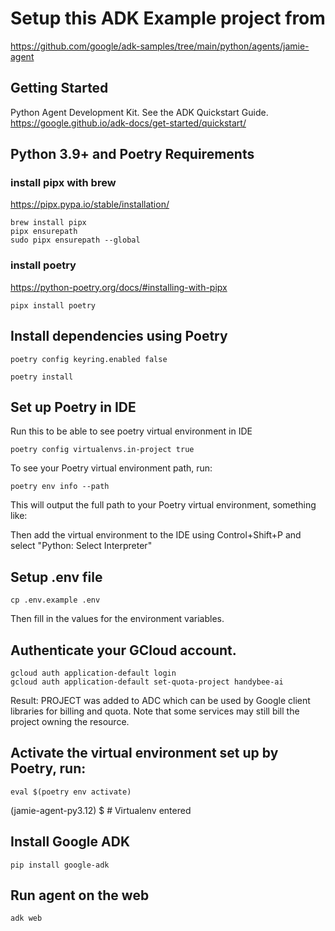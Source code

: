 # Setup this ADK Example project from

https://github.com/google/adk-samples/tree/main/python/agents/jamie-agent

## Getting Started

Python Agent Development Kit. See the ADK Quickstart Guide.
https://google.github.io/adk-docs/get-started/quickstart/

## Python 3.9+ and Poetry Requirements

### install pipx with brew

https://pipx.pypa.io/stable/installation/

```
brew install pipx
pipx ensurepath
sudo pipx ensurepath --global
```

### install poetry

https://python-poetry.org/docs/#installing-with-pipx

```
pipx install poetry
```

## Install dependencies using Poetry

```
poetry config keyring.enabled false
```

```
poetry install
```

## Set up Poetry in IDE

Run this to be able to see poetry virtual environment in IDE

```
poetry config virtualenvs.in-project true
```
To see your Poetry virtual environment path, run:
```
poetry env info --path
```
This will output the full path to your Poetry virtual environment, something like:


Then add the virtual environment to the IDE using Control+Shift+P and select "Python: Select Interpreter"

## Setup .env file

```
cp .env.example .env
```

Then fill in the values for the environment variables.

## Authenticate your GCloud account.

```
gcloud auth application-default login
gcloud auth application-default set-quota-project handybee-ai
```
Result: PROJECT was added to ADC which can be used by Google client libraries for billing and quota. Note that some services may still bill the project owning the resource.

## Activate the virtual environment set up by Poetry, run:

```
eval $(poetry env activate)
```

(jamie-agent-py3.12) $ # Virtualenv entered

## Install Google ADK

```
pip install google-adk
```

## Run agent on the web

```
adk web
```
